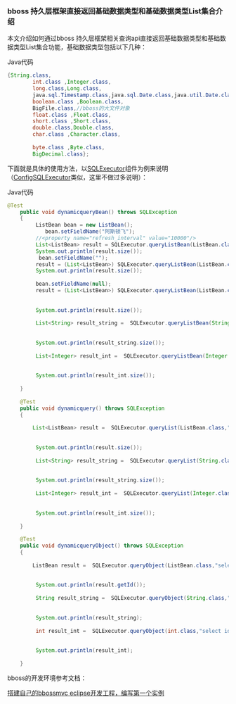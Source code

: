 ### bboss 持久层框架直接返回基础数据类型和基础数据类型List集合介绍

本文介绍如何通过bboss 持久层框架相关查询api直接返回基础数据类型和基础数据类型List集合功能，基础数据类型包括以下几种：

Java代码 

```java
{String.class,  
        int.class ,Integer.class,  
        long.class,Long.class,  
        java.sql.Timestamp.class,java.sql.Date.class,java.util.Date.class,  
        boolean.class ,Boolean.class,  
        BigFile.class,//bboss的大文件对象  
        float.class ,Float.class,  
        short.class ,Short.class,  
        double.class,Double.class,  
        char.class ,Character.class,  
          
        byte.class ,Byte.class,  
        BigDecimal.class};  
```

下面就是具体的使用方法，以[SQLExecutor](https://github.com/bbossgroups/bbossgroups-3.5/blob/master/bboss-persistent/test/com/frameworkset/sqlexecutor/SimpleApiTest.java)组件为例来说明（[ConfigSQLExecutor](https://github.com/bbossgroups/bbossgroups-3.5/blob/master/bboss-persistent/test/com/frameworkset/sqlexecutor/ConfigSQLExecutorTest.java)类似，这里不做过多说明）：

Java代码

```java
@Test  
    public void dynamicqueryBean() throws SQLException  
    {  
         ListBean bean = new ListBean();  
            bean.setFieldName("阿斯顿飞");  
         //<property name="refresh_interval" value="10000"/>  
         List<ListBean> result = SQLExecutor.queryListBean(ListBean.class, "select *  from LISTBEAN", bean);  
         System.out.println(result.size());  
          bean.setFieldName("");  
         result = (List<ListBean>) SQLExecutor.queryListBean(ListBean.class,"select *  from LISTBEAN", bean);  
         System.out.println(result.size());  
           
         bean.setFieldName(null);  
         result = (List<ListBean>) SQLExecutor.queryListBean(ListBean.class,"select *  from LISTBEAN", bean);  
           
           
         System.out.println(result.size());  
           
         List<String> result_string =  SQLExecutor.queryListBean(String.class,"select *  from LISTBEAN", bean);  
           
           
         System.out.println(result_string.size());  
           
         List<Integer> result_int =  SQLExecutor.queryListBean(Integer.class,"select *  from LISTBEAN", bean);  
           
           
         System.out.println(result_int.size());  
           
    }  
      
    @Test  
    public void dynamicquery() throws SQLException  
    {  
           
        List<ListBean> result =  SQLExecutor.queryList(ListBean.class,"select id  from LISTBEAN");  
           
           
         System.out.println(result.size());  
           
         List<String> result_string =  SQLExecutor.queryList(String.class,"select id  from LISTBEAN");  
           
           
         System.out.println(result_string.size());  
           
         List<Integer> result_int =  SQLExecutor.queryList(Integer.class,"select id  from LISTBEAN");  
           
           
         System.out.println(result_int.size());  
           
    }  
      
    @Test  
    public void dynamicqueryObject() throws SQLException  
    {  
           
        ListBean result =  SQLExecutor.queryObject(ListBean.class,"select id  from LISTBEAN");  
           
           
         System.out.println(result.getId());  
           
         String result_string =  SQLExecutor.queryObject(String.class,"select id  from LISTBEAN");  
           
           
         System.out.println(result_string);  
           
         int result_int =  SQLExecutor.queryObject(int.class,"select id  from LISTBEAN");  
           
           
         System.out.println(result_int);  
           
    }  
```

bboss的开发环境参考文档：

[搭建自己的bbossmvc eclipse开发工程，编写第一个实例](http://yin-bp.iteye.com/blog/1026261)